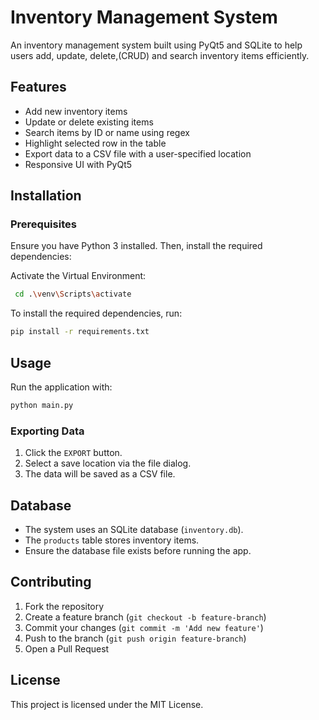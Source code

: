 # Inventory Management System

An inventory management system built using PyQt5 and SQLite to help users add, update, delete,(CRUD) and search inventory items efficiently.

## Features
- Add new inventory items
- Update or delete existing items
- Search items by ID or name using regex
- Highlight selected row in the table
- Export data to a CSV file with a user-specified location
- Responsive UI with PyQt5

## Installation

### Prerequisites
Ensure you have Python 3 installed. Then, install the required dependencies:

Activate the Virtual Environment:

```sh
 cd .\venv\Scripts\activate
```

To install the required dependencies, run:

```sh
pip install -r requirements.txt
```

## Usage
Run the application with:
```sh
python main.py
```

### Exporting Data
1. Click the `EXPORT` button.
2. Select a save location via the file dialog.
3. The data will be saved as a CSV file.

## Database
- The system uses an SQLite database (`inventory.db`).
- The `products` table stores inventory items.
- Ensure the database file exists before running the app.

## Contributing
1. Fork the repository
2. Create a feature branch (`git checkout -b feature-branch`)
3. Commit your changes (`git commit -m 'Add new feature'`)
4. Push to the branch (`git push origin feature-branch`)
5. Open a Pull Request

## License
This project is licensed under the MIT License.




